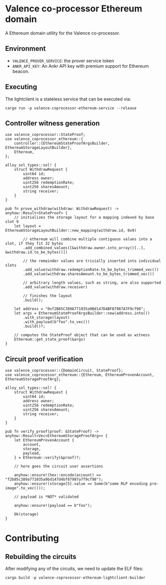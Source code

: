 # Valence co-processor Ethereum domain

A Ethereum domain utility for the Valence co-processor.

## Environment

- `VALENCE_PROVER_SERVICE`: the prover service token
- `ANKR_API_KEY`: An Ankr API key with premium support for Ethereum beacon.

## Executing

The lightclient is a stateless service that can be executed via:

```shell
cargo run -p valence-coprocessor-ethereum-service --release
```

## Controller witness generation

```rust,ignore
use valence_coprocessor::StateProof;
use valence_coprocessor_ethereum::{
    controller::{EthereumStateProofArgsBuilder, EthereumStorageLayoutBuilder},
    Ethereum,
};

alloy_sol_types::sol! {
    struct WithdrawRequest {
        uint64 id;
        address owner;
        uint256 redemptionRate;
        uint256 sharesAmount;
        string receiver;
    }
}

pub fn prove_withdraw(withdraw: WithdrawRequest) -> anyhow::Result<StateProof> {
    // initializes the storage layout for a mapping indexed by base slot 9
    let layout = EthereumStorageLayoutBuilder::new_mapping(withdraw.id, 0x9)

        // ethereum will combine multiple contiguous values into a slot, if they fit 32 bytes
        .add_combined_values([&withdraw.owner.into_array()[..], &withdraw.id.to_be_bytes()])

        // the remainder values are trivially inserted into individual slots
        .add_value(withdraw.redemptionRate.to_be_bytes_trimmed_vec())
        .add_value(withdraw.sharesAmount.to_be_bytes_trimmed_vec())

        // arbitrary length values, such as string, are also supported
        .add_value(withdraw.receiver)

        // finishes the layout
        .build();

    let address = "0xf2B85C389A771035a9Bd147D4BF87987A7F9cf98";
    let args = EthereumStateProofArgsBuilder::new(address.into())
        .with_storage(layout)
        .with_payload(b"foo".to_vec())
        .build()?;

    // computes the StateProof object that can be used as witness
    Ethereum::get_state_proof(&args)
}
```

## Circuit proof verification


```rust,ignore
use valence_coprocessor::{DomainCircuit, StateProof};
use valence_coprocessor_ethereum::{Ethereum, EthereumProvenAccount, EthereumStorageProofArg};

alloy_sol_types::sol! {
    struct WithdrawRequest {
        uint64 id;
        address owner;
        uint256 redemptionRate;
        uint256 sharesAmount;
        string receiver;
    }
}

pub fn verify_proof(proof: &StateProof) -> anyhow::Result<Vec<EthereumStorageProofArg>> {
    let EthereumProvenAccount {
        account,
        storage,
        payload,
    } = Ethereum::verify(&proof)?;

    // here goes the circuit user assertions

    anyhow::ensure!(hex::encode(account) == "f2b85c389a771035a9bd147d4bf87987a7f9cf98");
    anyhow::ensure!(storage[5].value == Some(b"some RLP encoding pre-image".to_vec()));

    // payload is *NOT* validated

    anyhow::ensure!(payload == b"foo");

    Ok(storage)
}
```

# Contributing

## Rebuilding the circuits

After modifying any of the circuits, we need to update the ELF files:

```shell
cargo build -p valence-coprocessor-ethereum-lightclient-builder
```
